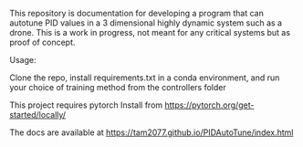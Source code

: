 This repository is documentation for developing a program that can autotune PID values in a 3 dimensional highly dynamic system such as a drone.
This is a work in progress, not meant for any critical systems but as proof of concept.

Usage:

Clone the repo, install requirements.txt in a conda environment, and run your choice of training method from the controllers folder

This project requires pytorch
Install from https://pytorch.org/get-started/locally/

The docs are available at
https://tam2077.github.io/PIDAutoTune/index.html

